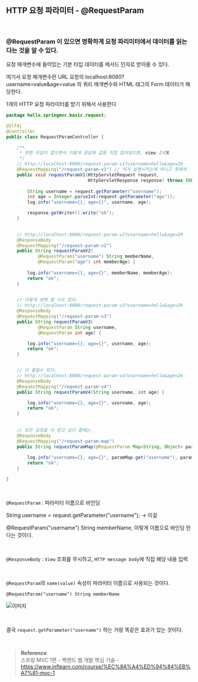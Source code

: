 ## HTTP 요청 파라미터 - @RequestParam

<br/>

### @RequestParam 이 있으면 명확하게 요청 파리미터에서 데이터를 읽는 다는 것을 알 수 있다.

요청 매개변수에 들어있는 기본 타입 데이터를 메서드 인자로 받아올 수 있다.

여기서 요청 매개변수란 URL 요청의 localhost:8080?username=value&age=value 의 쿼리 매개변수와 HTML 태그의 Form 데이터가 해당한다.

1개의 HTTP 요청 파라미터를 받기 위해서 사용한다



```java
package hello.springmvc.basic.request;

@Slf4j
@Controller
public class RequestParamController {

    /**
     * 반환 타입이 없으면서 이렇게 응답에 값을 직접 집어넣으면, view 조회X
     */
    // http://localhost:8080/request-param-v1?username=hello&age=20
    @RequestMapping("/request-param-v1") // 이거 실행시키는게 아니고 위에꺼
    public void requestParamV1(HttpServletRequest request,
                               HttpServletResponse response) throws IOException {
			       
        String username = request.getParameter("username");
        int age = Integer.parseInt(request.getParameter("age"));
        log.info("username={}, age={}", username, age);

        response.getWriter().write("ok");
    }

    
    // http://localhost:8080/request-param-v2?username=hello&age=20
    @ResponseBody
    @RequestMapping("/request-param-v2")
    public String requestParamV2(
            @RequestParam("username") String memberName,
            @RequestParam("age") int memberAge) {
        
        log.info("username={}, age={}", memberName, memberAge);
        return "ok";
    }

			
    // 이렇게 생략 할 수도 있다.
    // http://localhost:8080/request-param-v3?username=hello&age=20
    @ResponseBody
    @RequestMapping("/request-param-v3")
    public String requestParamV3(
            @RequestParam String username,
            @RequestParam int age) {

        log.info("username={}, age={}", username, age);
        return "ok";
    }


    // 더 줄일수 있다.
    // http://localhost:8080/request-param-v4?username=hello&age=20
    @ResponseBody
    @RequestMapping("/request-param-v4")
    public String requestParamV4(String username, int age) {

        log.info("username={}, age={}", username, age);
        return "ok";
    }
		
		
    // 모든 요청을 다 받고 싶다 할때는.
    @ResponseBody
    @RequestMapping("/request-param-map")
    public String requestParamMap(@RequestParam Map<String, Object> paramMap) {
    
        log.info("username={}, age={}", paramMap.get("username"), paramMap.get("age"));
        return "ok";
    }

}
```

<br/>

`@RequestParam` : 파라미터 이름으로 바인딩

String username = request.getParameter("username"); -> 이걸


@RequestParam("username") String memberName, 이렇게 이름으로 바인딩 한다는 것이다.


<br/>


`@ResponseBody` : `View` 조회를 무시하고, `HTTP message body`에 직접 해당 내용 입력

<br/>

`@RequestParam`의 `name(value)` 속성이 파라미터 이름으로 사용되는 것이다.

`@RequestParam("username") String memberName`


![이미지](/programming/img/갸2.PNG)

<br/>

결국 `request.getParameter("username")` 하는 거랑 똑같은 효과가 있는 것이다.


<br/>

>**Reference** <br/>스프링 MVC 1편 - 백엔드 웹 개발 핵심 기술 - https://www.inflearn.com/course/%EC%8A%A4%ED%94%84%EB%A7%81-mvc-1
